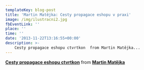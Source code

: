 ```yaml
---
templateKey: blog-post
title: 'Martin Matějka: Cesty propagace eshopu v praxi'
image: /img/ilustracni2.jpg
fbEventLink: ''
place: ''
time: ''
date: '2013-11-22T13:16:55+00:00'
description: >-
    Cesty propagace eshopu ctvrtkon  from Martin Matějka...
---
```

  **[Cesty propagace eshopu ctvrtkon](https://www.slideshare.net/martinmatejka/cesty-propagace-eshopu-ctvrtkon "Cesty propagace eshopu ctvrtkon")**  from **[Martin Matějka](http://www.slideshare.net/martinmatejka)**